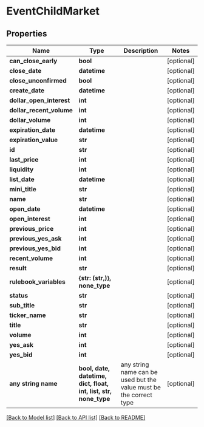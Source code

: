 # EventChildMarket


## Properties
Name | Type | Description | Notes
------------ | ------------- | ------------- | -------------
**can_close_early** | **bool** |  | [optional] 
**close_date** | **datetime** |  | [optional] 
**close_unconfirmed** | **bool** |  | [optional] 
**create_date** | **datetime** |  | [optional] 
**dollar_open_interest** | **int** |  | [optional] 
**dollar_recent_volume** | **int** |  | [optional] 
**dollar_volume** | **int** |  | [optional] 
**expiration_date** | **datetime** |  | [optional] 
**expiration_value** | **str** |  | [optional] 
**id** | **str** |  | [optional] 
**last_price** | **int** |  | [optional] 
**liquidity** | **int** |  | [optional] 
**list_date** | **datetime** |  | [optional] 
**mini_title** | **str** |  | [optional] 
**name** | **str** |  | [optional] 
**open_date** | **datetime** |  | [optional] 
**open_interest** | **int** |  | [optional] 
**previous_price** | **int** |  | [optional] 
**previous_yes_ask** | **int** |  | [optional] 
**previous_yes_bid** | **int** |  | [optional] 
**recent_volume** | **int** |  | [optional] 
**result** | **str** |  | [optional] 
**rulebook_variables** | **{str: (str,)}, none_type** |  | [optional] 
**status** | **str** |  | [optional] 
**sub_title** | **str** |  | [optional] 
**ticker_name** | **str** |  | [optional] 
**title** | **str** |  | [optional] 
**volume** | **int** |  | [optional] 
**yes_ask** | **int** |  | [optional] 
**yes_bid** | **int** |  | [optional] 
**any string name** | **bool, date, datetime, dict, float, int, list, str, none_type** | any string name can be used but the value must be the correct type | [optional]

[[Back to Model list]](../README.md#documentation-for-models) [[Back to API list]](../README.md#documentation-for-api-endpoints) [[Back to README]](../README.md)


